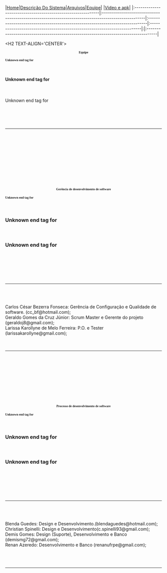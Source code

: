 |<a href='https://code.google.com/p/curtindo-recife/'>Home</a>|<a href='https://code.google.com/p/curtindo-recife/wiki/DescricaoDoProjeto'>Descrição Do Sistema</a>|<a href='https://code.google.com/p/curtindo-recife/wiki/Arquivos'>Arquivos</a>|<a href='https://code.google.com/p/curtindo-recife/wiki/Equipe'>Equipe</a>| |<a href='https://code.google.com/p/curtindo-recife/wiki/VideoAndApk'>Video e apk</a>|
|:------------------------------------------------------------|:---------------------------------------------------------------------------------------------------|:-----------------------------------------------------------------------------|:-------------------------------------------------------------------------|:|:-----------------------------------------------------------------------------------|




&lt;H2 TEXT-ALIGN='CENTER'&gt;

<b>

<FONT FACE="TIMES" SIZE="1">

<p align='center'>Equipe</p>

Unknown end tag for </font>

<br>
<br>
Unknown end tag for </b><br>
<br>
<br>
<br>
Unknown end tag for </H2><br>
<br>
<br>
<br>
<br>
<hr><br>
<br>
<br>
<br>
<br>
<br>
<H3 TEXT-ALIGN='CENTER'><br>
<br>
<b>

<FONT FACE="TIMES" SIZE="1">

<p align='center'>Gerência de desenvolvimento de software</p>

Unknown end tag for </font>

<br>
<br>
Unknown end tag for </b><br>
<br>
<br>
<br>
Unknown end tag for </H3><br>
<br>
<br>
<br>
<br>
<hr><br>
<br>
<br>
Carlos César Bezerra Fonseca: Gerência de Configuração e Qualidade de software. (cc_bf@hotmail.com);<br>
Geraldo Gomes da Cruz Júnior: Scrum Master e Gerente do projeto (geraldoj8@gmail.com);<br>
Larissa Karollyne de Melo Ferreira: P.O. e Tester (larissakarollyne@gmail.com);<br>
<br>
<br>
<hr><br>
<br>
<br>
<br>
<br>
<H3 TEXT-ALIGN='CENTER'><br>
<br>
<b>

<FONT FACE="TIMES" SIZE="1">

<p align='center'>Processo de desenvolvimento de software</p>

Unknown end tag for </font>

<br>
<br>
Unknown end tag for </b><br>
<br>
<br>
<br>
Unknown end tag for </H3><br>
<br>
<br>
<br>
<br>
<hr><br>
<br>
<br>
Blenda Guedes: Design e Desenvolvimento.(blendaguedes@hotmail.com);<br>
Christian Spinelli: Design e Desenvolvimento(c.spinelli93@gmail.com);<br>
Demis Gomes: Design (Suporte), Desenvolvimento e Banco (demismg72@gmail.com);<br>
Renan Azeredo: Desenvolvimento e Banco (renanufrpe@gmail.com);<br>
<br>
<br>
<br>
<hr><br>
<br>
